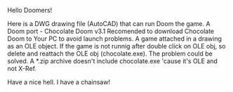Hello Doomers!

Here is a DWG drawing file (AutoCAD) that can run Doom the game.
A Doom port - Chocolate Doom v3.1
Recomended to download Chocolate Doom to Your PC to avoid launch problems.
A game attached in a drawing as an OLE object.
If the game is not runnig after double click on OLE obj, so delete and reattach the OLE obj (chocolate.exe). The problem could be solved.
A *.zip archive doesn't include chocolate.exe 'cause it's OLE and not X-Ref.

Have a nice hell.
I have a chainsaw!
